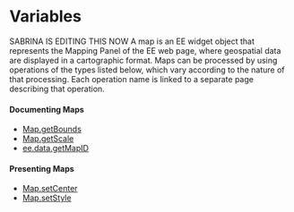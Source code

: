 # Variables

SABRINA IS EDITING THIS NOW
A map is an EE widget object that represents the Mapping Panel of the EE web page, where geospatial data are displayed in a cartographic format.  Maps can be processed by using operations of the types listed below, which vary according to the nature of that processing.  Each operation name is linked to a separate page describing that operation.

#### Documenting Maps
- [Map.getBounds](Map.getBounds.md)
- [Map.getScale](Map.getScale.md)     
- [ee.data.getMapID](ee.data.getMapID.md) 

#### Presenting Maps
- [Map.setCenter](Map.setCenter.md)
- [Map.setStyle](Map.setStyle.md)
